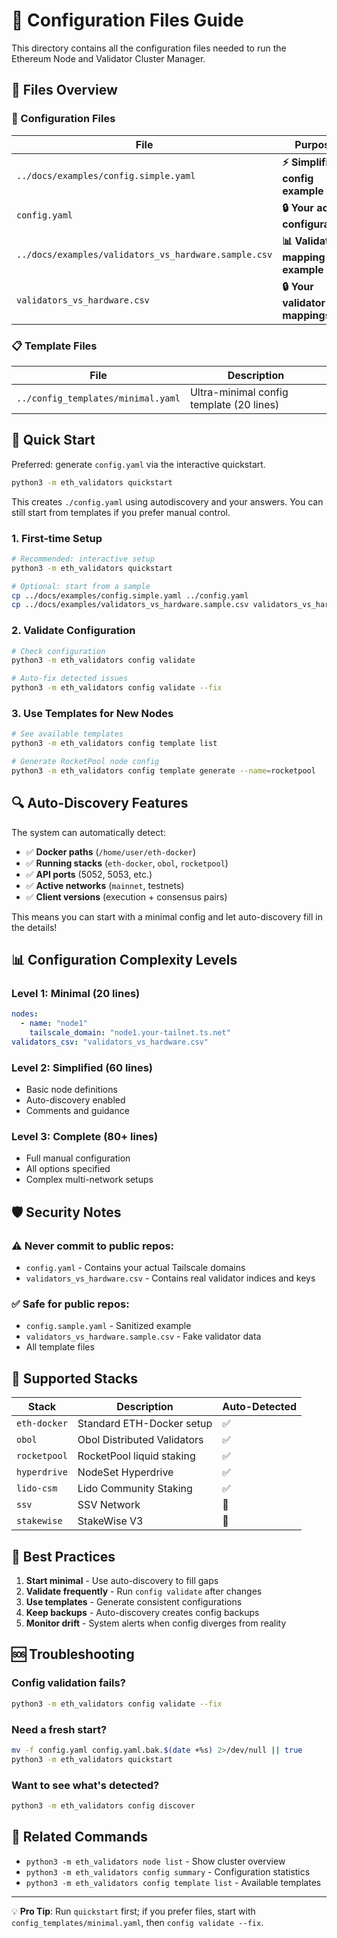 # 📝 Configuration Files Guide

This directory contains all the configuration files needed to run the Ethereum Node and Validator Cluster Manager.

## 📁 Files Overview

### 🔧 Configuration Files
| File | Purpose | Usage |
|------|---------|-------|
| `../docs/examples/config.simple.yaml` | **⚡ Simplified config example** | Copy to `config.yaml` and customize |
| `config.yaml` | **🔒 Your actual configuration** | *Keep private - contains your real domains* |
| `../docs/examples/validators_vs_hardware.sample.csv` | **📊 Validator mapping example** | Copy to `validators_vs_hardware.csv` |
| `validators_vs_hardware.csv` | **🔒 Your validator mappings** | *Keep private - contains real validator data* |

### 📋 Template Files
| File | Description |
|------|-------------|
| `../config_templates/minimal.yaml` | Ultra-minimal config template (20 lines) |

## 🚀 Quick Start

Preferred: generate `config.yaml` via the interactive quickstart.

```bash
python3 -m eth_validators quickstart
```

This creates `./config.yaml` using autodiscovery and your answers. You can still start from templates if you prefer manual control.

### 1. **First-time Setup**
```bash
# Recommended: interactive setup
python3 -m eth_validators quickstart

# Optional: start from a sample
cp ../docs/examples/config.simple.yaml ../config.yaml
cp ../docs/examples/validators_vs_hardware.sample.csv validators_vs_hardware.csv
```

### 2. **Validate Configuration**
```bash
# Check configuration
python3 -m eth_validators config validate

# Auto-fix detected issues
python3 -m eth_validators config validate --fix
```

### 3. **Use Templates for New Nodes**
```bash
# See available templates
python3 -m eth_validators config template list

# Generate RocketPool node config
python3 -m eth_validators config template generate --name=rocketpool
```

## 🔍 Auto-Discovery Features

The system can automatically detect:
- ✅ **Docker paths** (`/home/user/eth-docker`)
- ✅ **Running stacks** (`eth-docker`, `obol`, `rocketpool`)
- ✅ **API ports** (5052, 5053, etc.)
- ✅ **Active networks** (`mainnet`, testnets)
- ✅ **Client versions** (execution + consensus pairs)

This means you can start with a minimal config and let auto-discovery fill in the details!

## 📊 Configuration Complexity Levels

### Level 1: **Minimal** (20 lines)
```yaml
nodes:
  - name: "node1"
    tailscale_domain: "node1.your-tailnet.ts.net"
validators_csv: "validators_vs_hardware.csv"
```

### Level 2: **Simplified** (60 lines)
- Basic node definitions
- Auto-discovery enabled
- Comments and guidance

### Level 3: **Complete** (80+ lines)
- Full manual configuration
- All options specified
- Complex multi-network setups

## 🛡️ Security Notes

### ⚠️ **Never commit to public repos:**
- `config.yaml` - Contains your actual Tailscale domains
- `validators_vs_hardware.csv` - Contains real validator indices and keys

### ✅ **Safe for public repos:**
- `config.sample.yaml` - Sanitized example
- `validators_vs_hardware.sample.csv` - Fake validator data
- All template files

## 🔧 Supported Stacks

| Stack | Description | Auto-Detected |
|-------|-------------|---------------|
| `eth-docker` | Standard ETH-Docker setup | ✅ |
| `obol` | Obol Distributed Validators | ✅ |
| `rocketpool` | RocketPool liquid staking | ✅ |
| `hyperdrive` | NodeSet Hyperdrive | ✅ |
| `lido-csm` | Lido Community Staking | ✅ |
| `ssv` | SSV Network | 🚧 |
| `stakewise` | StakeWise V3 | 🚧 |

## 🎯 Best Practices

1. **Start minimal** - Use auto-discovery to fill gaps
2. **Validate frequently** - Run `config validate` after changes  
3. **Use templates** - Generate consistent configurations
4. **Keep backups** - Auto-discovery creates config backups
5. **Monitor drift** - System alerts when config diverges from reality

## 🆘 Troubleshooting

### Config validation fails?
```bash
python3 -m eth_validators config validate --fix
```

### Need a fresh start?
```bash
mv -f config.yaml config.yaml.bak.$(date +%s) 2>/dev/null || true
python3 -m eth_validators quickstart
```

### Want to see what's detected?
```bash
python3 -m eth_validators config discover
```

## 🔗 Related Commands

- `python3 -m eth_validators node list` - Show cluster overview
- `python3 -m eth_validators config summary` - Configuration statistics  
- `python3 -m eth_validators config template list` - Available templates

---

💡 **Pro Tip**: Run `quickstart` first; if you prefer files, start with `config_templates/minimal.yaml`, then `config validate --fix`.
